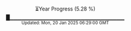 <p align="center">
⏳Year Progress (5.28 %) <br>
█▁▁▁▁▁▁▁▁▁▁▁▁▁▁▁▁▁▁▁▁▁▁▁▁▁▁▁▁▁ <br>
<sub>Updated: Mon, 20 Jan 2025 06:29:00 GMT</sub>
</p>

